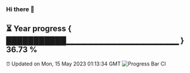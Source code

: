 ### Hi there 👋
⏳ Year progress { ███████████▁▁▁▁▁▁▁▁▁▁▁▁▁▁▁▁▁▁▁ } 36.73 %
---
⏰ Updated on Mon, 15 May 2023 01:13:34 GMT
![Progress Bar CI](https://github.com/liununu/liununu/workflows/Progress%20Bar%20CI/badge.svg)
